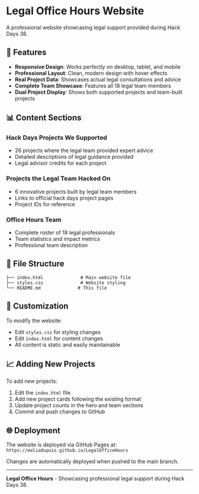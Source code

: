 # Legal Office Hours Website

A professional website showcasing legal support provided during Hack Days 38.

## 🚀 Features

- **Responsive Design**: Works perfectly on desktop, tablet, and mobile
- **Professional Layout**: Clean, modern design with hover effects
- **Real Project Data**: Showcases actual legal consultations and advice
- **Complete Team Showcase**: Features all 18 legal team members
- **Dual Project Display**: Shows both supported projects and team-built projects

## 📊 Content Sections

### **Hack Days Projects We Supported**
- 26 projects where the legal team provided expert advice
- Detailed descriptions of legal guidance provided
- Legal advisor credits for each project

### **Projects the Legal Team Hacked On**
- 6 innovative projects built by legal team members
- Links to official hack days project pages
- Project IDs for reference

### **Office Hours Team**
- Complete roster of 18 legal professionals
- Team statistics and impact metrics
- Professional team description

## 📁 File Structure

```
├── index.html              # Main website file
├── styles.css              # Website styling
└── README.md              # This file
```

## 🎨 Customization

To modify the website:
- Edit `styles.css` for styling changes
- Edit `index.html` for content changes
- All content is static and easily maintainable

## 📈 Adding New Projects

To add new projects:
1. Edit the `index.html` file
2. Add new project cards following the existing format
3. Update project counts in the hero and team sections
4. Commit and push changes to GitHub

## 🌐 Deployment

The website is deployed via GitHub Pages at:
`https://maliadupuis.github.io/LegalOfficeHours`

Changes are automatically deployed when pushed to the main branch.

---

**Legal Office Hours** - Showcasing professional legal support during Hack Days 38. 